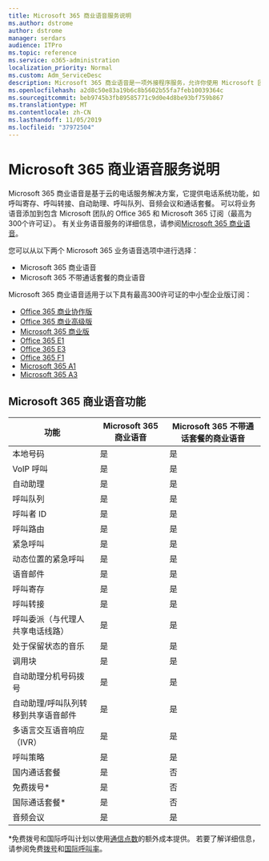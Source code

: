 ```yaml
---
title: Microsoft 365 商业语音服务说明
ms.author: dstrome
author: dstrome
manager: serdars
audience: ITPro
ms.topic: reference
ms.service: o365-administration
localization_priority: Normal
ms.custom: Adm_ServiceDesc
description: Microsoft 365 商业语音是一项外接程序服务，允许你使用 Microsoft 团队进行电话呼叫。 这将组合电话系统、国内通话套餐、短信和音频会议。
ms.openlocfilehash: a2d8c50e83a19b6c8b5602b55fa7feb10039364c
ms.sourcegitcommit: beb9745b3fb89585771c9d0e4d8be93bf759b867
ms.translationtype: MT
ms.contentlocale: zh-CN
ms.lasthandoff: 11/05/2019
ms.locfileid: "37972504"
---
```

# <a name="microsoft-365-business-voice-service-description"></a>Microsoft 365 商业语音服务说明

Microsoft 365 商业语音是基于云的电话服务解决方案，它提供电话系统功能，如呼叫寄存、呼叫转接、自动助理、呼叫队列、音频会议和通话套餐。 可以将业务语音添加到包含 Microsoft 团队的 Office 365 和 Microsoft 365 订阅（最高为300个许可证）。 有关业务语音服务的详细信息，请参阅[Microsoft 365 商业语音](https://docs.microsoft.com/MicrosoftTeams/business-voice/whats-business-voice)。

您可以从以下两个 Microsoft 365 业务语音选项中进行选择：

- Microsoft 365 商业语音
- Microsoft 365 不带通话套餐的商业语音

Microsoft 365 商业语音适用于以下具有最高300许可证的中小型企业版订阅：

- [Office 365 商业协作版](office-365-platform-service-description/office-365-platform-service-description.md)
- [Office 365 商业高级版](office-365-platform-service-description/office-365-platform-service-description.md)
- [Microsoft 365 商业版](microsoft-365-business-service-description.md)
- [Office 365 E1](https://www.microsoft.com/en-us/microsoft-365/business/office-365-enterprise-e1-business-software?activetab=pivot%3aoverviewtab)
- [Office 365 E3](https://www.microsoft.com/en-us/microsoft-365/business/office-365-enterprise-e3-business-software?activetab=pivot%3aoverviewtab)
- [Office 365 F1](https://www.microsoft.com/en-us/microsoft-365/business/office-365-f1?activetab=pivot%3aoverviewtab)
- [Microsoft 365 A1](https://www.microsoft.com/en-us/microsoft-365/academic/compare-office-365-education-plans?activetab=tab:primaryr1)
- [Microsoft 365 A3](https://www.microsoft.com/en-us/microsoft-365/academic/compare-office-365-education-plans?activetab=tab:primaryr1)

## <a name="microsoft-365-business-voice-features"></a>Microsoft 365 商业语音功能

| **功能**                                            | **Microsoft 365 商业语音** | **Microsoft 365 不带通话套餐的商业语音** |
|--------------------------------------------------------|----------------------------------|-------------------------------------------------------|
| 本地号码                                          | 是                              | 是                                                   |
| VoIP 呼叫                                           | 是                              | 是                                                   |
| 自动助理                                        | 是                              | 是                                                   |
| 呼叫队列                                             | 是                              | 是                                                   |
| 呼叫者 ID                                              | 是                              | 是                                                   |
| 呼叫路由                                           | 是                              | 是                                                   |
| 紧急呼叫                                      | 是                              | 是                                                   |
| 动态位置的紧急呼叫                | 是                              | 是                                                   |
| 语音邮件                                             | 是                              | 是                                                   |
| 呼叫寄存                                              | 是                              | 是                                                   |
| 呼叫转接                                        | 是                              | 是                                                   |
| 呼叫委派（与代理人共享电话线路）   | 是                              | 是                                                   |
| 处于保留状态的音乐                                          | 是                              | 是                                                   |
| 调用块                                             | 是                              | 是                                                   |
| 自动助理分机号码拨号                       | 是                              | 是                                                   |
| 自动助理/呼叫队列转移到共享语音邮件 | 是                              | 是                                                   |
| 多语言交互语音响应（IVR）          | 是                              | 是                                                   |
| 呼叫策略                                         | 是                              | 是                                                   |
| 国内通话套餐                                  | 是                              | 否                                                    |
| 免费拨号\*                                    | 是                              | 否                                                    |
| 国际通话套餐\*                           | 是                              | 否                                                    |
| 音频会议                                     | 是                              | 是                                                   |
 
\*免费拨号和国际呼叫计划以使用[通信点数](https://docs.microsoft.com/microsoftteams/what-are-communications-credits)的额外成本提供。 若要了解详细信息，请参阅免费[拨号](https://docs.microsoft.com/microsoftteams/toll-free-dialing-limitations-and-restrictions)和[国际呼叫率](https://products.office.com/microsoft-teams/online-meeting-solutions#Rates)。
